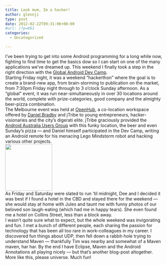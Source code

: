 ```yaml
---
title: Look mum, Im a hacker!
author: glennji
type: post
date: 2012-02-22T09:31:06+00:00
#url: /?p=661
categories:
  - Uncategorized

---
```

<div>
  I&#8217;ve been trying to get into some Android programming for a long while now, fighting to find time to get the basics dow so I can start on one of the many applications we&#8217;ve dreamed up. This weekend I finally took a step in the right direction with the <a href="http://android-dev-camp-2012.blogspot.com.au/">Global Android Dev Camp</a>.
</div>

<div>
</div>

<div>
  Starting Friday night, it was a weekend &#8220;hackerthon&#8221; where the goal is to create a brand-new app, from brain-storming to publication on the market, from 7:30pm Friday night through to 3 o&#8217;clock Sunday afternoon. As a &#8220;global&#8221; event, it was run near-simultaneously in over 30 locations around the world, complete with prize-categories, good company and the almighty beer-pizza combination.
</div>

<div>
</div>

<div>
  The Melbourne event was held at <a href="http://www.jtribe.com.au/2010/07/the-openhub-by-jtribe/">OpenHub</a>, a co-location workspace offered by <a href="http://www.jtribe.com.au/intro/">Daniel Bradby</a> and jTribe to young entrepreneurs, hacker-visionaries and the city&#8217;s digerati elite. jTribe graciously provided the <a href="http://www.meetup.com/Android-Australia-User-Group-Melbourne/">Android Australia Users Group</a> with this funky location, the beer and even Sunday&#8217;s pizza &#8212; and Daniel himself participated in the Dev Camp, writing an Android remote for his menacing Lego Mindstorm robot and hacking various other projects.
</div>

<div>
</div>

<div>
  <a href="/wp-content/uploads/2012/02/431085_10150615907034866_549939865_8994363_1840771367_n.jpg"><img class="alignright size-thumbnail wp-image-674" title="431085_10150615907034866_549939865_8994363_1840771367_n" src="/wp-content/uploads/2012/02/431085_10150615907034866_549939865_8994363_1840771367_n-150x150.jpg" alt="" width="150" height="150" /></a>
</div>

<div>
  As Friday and Saturday were slated to run &#8217;til midnight, Dee and I decided it was best if I found a hotel in the CBD and stayed there for the weekend &#8212; she would stay at home with Jules and taunt me with funny photos of our beloved son laugh-eating (which had me in happy tears). She even found me a hotel on Collins Street, less than a block away.
</div>

<div>
</div>

<div>
</div>

<div>
  I wasn&#8217;t quite sure what to expect, but the whole weekend was invigorating and fun. I met a bunch of different people, each sharing the passion for technology that has been all too rare in work-colleagues in my career. I discovered fun things about UDP, then fell down a rabbit-hole trying to understand Maven &#8212; thankfully Tim was nearby and somewhat of a Maven maven, har har. By the end I have Eclipse, Maven and the Android Annotations all playing nicely &#8212; but that&#8217;s another blog-post altogether.
</div>

<div>
</div>

<div>
  More like this, please universe. Much fun!
</div>
